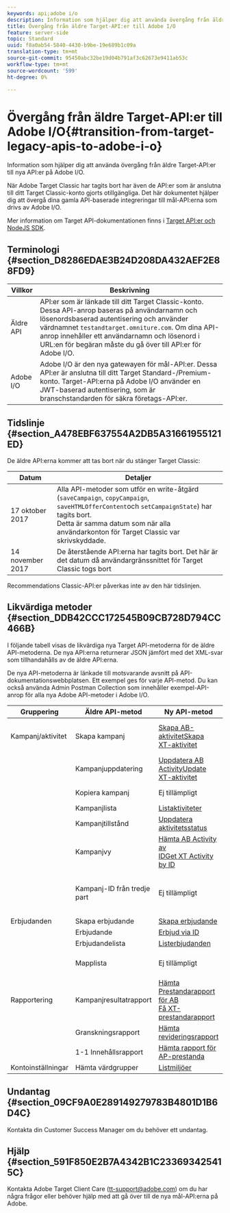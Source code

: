 ```yaml
---
keywords: api;adobe i/o
description: Information som hjälper dig att använda övergång från äldre Target-API:er till nya API:er på Adobe I/O.
title: Övergång från äldre Target-API:er till Adobe I/O
feature: server-side
topic: Standard
uuid: f8a0ab54-5840-4430-b9be-19e689b1c09a
translation-type: tm+mt
source-git-commit: 95450abc32be19d04b791af3c62673e9411ab53c
workflow-type: tm+mt
source-wordcount: '599'
ht-degree: 0%

---
```



# Övergång från äldre Target-API:er till Adobe I/O{#transition-from-target-legacy-apis-to-adobe-i-o}

Information som hjälper dig att använda övergång från äldre Target-API:er till nya API:er på Adobe I/O.

När Adobe Target Classic har tagits bort har även de API:er som är anslutna till ditt Target Classic-konto gjorts otillgängliga. Det här dokumentet hjälper dig att övergå dina gamla API-baserade integreringar till mål-API:erna som drivs av Adobe I/O.

Mer information om Target API-dokumentationen finns i [Target API:er och NodeJS SDK](/help/c-implementing-target/c-api-and-sdk-overview/api-and-sdk-overview.md#concept_5718EC1FF2ED4436935D0BCCD7AA29A6).

## Terminologi {#section_D8286EDAE3B24D208DA432AEF2E88FD9}

| Villkor | Beskrivning |
|--- |--- |
| Äldre API | API:er som är länkade till ditt Target Classic-konto. Dessa API-anrop baseras på användarnamn och lösenordsbaserad autentisering och använder värdnamnet `testandtarget.omniture.com`. Om dina API-anrop innehåller ett användarnamn och lösenord i URL:en för begäran måste du gå över till API:er för Adobe I/O. |
| Adobe I/O | Adobe I/O är den nya gatewayen för mål-API:er. Dessa API:er är anslutna till ditt Target Standard-/Premium-konto. Target-API:erna på Adobe I/O använder en JWT-baserad autentisering, som är branschstandarden för säkra företags-API:er. |

## Tidslinje {#section_A478EBF637554A2DB5A31661955121ED}

De äldre API:erna kommer att tas bort när du stänger Target Classic:

| Datum | Detaljer |
|--- |--- |
| 17 oktober 2017 | Alla API-metoder som utför en write-åtgärd (`saveCampaign`, `copyCampaign`, `saveHTMLOfferContent`och `setCampaignState`) har tagits bort.<br>Detta är samma datum som när alla användarkonton för Target Classic var skrivskyddade. |
| 14 november 2017 | De återstående API:erna har tagits bort. Det här är det datum då användargränssnittet för Target Classic togs bort |

Recommendations Classic-API:er påverkas inte av den här tidslinjen.

## Likvärdiga metoder {#section_DDB42CCC172545B09CB728D794CC466B}

I följande tabell visas de likvärdiga nya Target API-metoderna för de äldre API-metoderna. De nya API:erna returnerar JSON jämfört med det XML-svar som tillhandahålls av de äldre API:erna.

De nya API-metoderna är länkade till motsvarande avsnitt på API-dokumentationswebbplatsen. Ett exempel ges för varje API-metod. Du kan också använda Admin Postman Collection som innehåller exempel-API-anrop för alla nya Adobe API-metoder i Adobe I/O.

| Gruppering | Äldre API-metod | Ny API-metod | Anteckningar |
|--- |--- |--- |--- |
| Kampanj/aktivitet | Skapa kampanj | [Skapa AB-](http://developers.adobetarget.com/api/#create-ab-activity)<br>[aktivitetSkapa XT-aktivitet](http://developers.adobetarget.com/api/#create-xt-activity) | De nya API:erna har separata skapandemetoder för AB och XT |
|  | Kampanjuppdatering | [Uppdatera AB](http://developers.adobetarget.com/api/#update-ab-activity)<br>[ActivityUpdate XT-aktivitet](http://developers.adobetarget.com/api/#update-xt-activity) |  |
|  | Kopiera kampanj | Ej tillämpligt | Använda API:er för att skapa aktivitet |
|  | Kampanjlista | [Listaktiviteter](http://developers.adobetarget.com/api/#list-activities) |  |
|  | Kampanjtillstånd | [Uppdatera aktivitetsstatus](http://developers.adobetarget.com/api/#update-activity-state) |  |
|  | Kampanjvy | [Hämta AB Activity av](http://developers.adobetarget.com/api/#get-ab-activity-by-id)<br>[IDGet XT Activity by ID](http://developers.adobetarget.com/api/#get-xt-activity-by-id) |  |
|  | Kampanj-ID från tredje part | Ej tillämpligt | Om du använder ett tredjeparts-ID kan de relevanta aktivitetsmetoderna användas |
| Erbjudanden | Skapa erbjudande | [Skapa erbjudande](http://developers.adobetarget.com/api/#create-offer) |  |
|  | Erbjudande | [Erbjud via ID](http://developers.adobetarget.com/api/#get-offer-by-id) |  |
|  | Erbjudandelista | [Listerbjudanden](http://developers.adobetarget.com/api/#list-offers) |  |
|  | Mapplista | Ej tillämpligt | Mappar stöds inte i Target Standard/Premium |
| Rapportering | Kampanjresultatrapport | [Hämta Prestandarapport för AB](http://developers.adobetarget.com/api/#get-ab-performance-report)<br>[Få XT-prestandarapport](http://developers.adobetarget.com/api/#get-xt-performance-report) |  |
|  | Granskningsrapport | [Hämta revideringsrapport](http://developers.adobetarget.com/api/#get-audit-report) |  |
|  | 1-1 Innehållsrapport | [Hämta rapport för AP-prestanda](http://developers.adobetarget.com/api/#get-ap-activity-performance-report) |  |
| Kontoinställningar | Hämta värdgrupper | [Listmiljöer](http://developers.adobetarget.com/api/#list-environments) |  |

## Undantag {#section_09CF9A0E289149279783B4801D1B6D4C}

Kontakta din Customer Success Manager om du behöver ett undantag.

## Hjälp {#section_591F850E2B7A4342B1C233693425415C}

Kontakta Adobe Target Client Care (tt-support@adobe.com) om du har några frågor eller behöver hjälp med att gå över till de nya mål-API:erna på Adobe.
